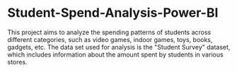 # Student-Spend-Analysis-Power-BI
This project aims to analyze the spending patterns of students across different categories, such as video games, indoor games, toys, books, gadgets, etc. The data set used for analysis is the "Student Survey" dataset, which includes information about the amount spent by students in various stores.

